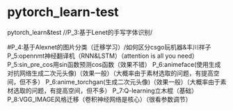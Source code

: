 # pytorch_learn-test
pytorch_learn&amp;test
//P_3:基于Lenet的手写字体识别/

#P_4:基于Alexnet的图片分类（迁移学习）/如何区分csgo玩机器&丰川祥子
P_5:opennmt神经翻译机（RNN&LSTM）（attention is all you need）
P_5:sin_pre_cos用sin函数预测cos函数（效果不错）
P_6:animeface(使用生成对抗网络生成二次元头像)（效果一般）（大概率由于素材选取的问题，有提高空间，但不多）
P_6:anime_torchgan(生成二次元头像)（效果一般）（大概率由于素材选取的问题，有提高空间，但不多）
P_7:Q-learning立木棍（基础）
P_8:VGG_IMAGE风格迁移（卷积神经网络是核心）（很看参数调节）
